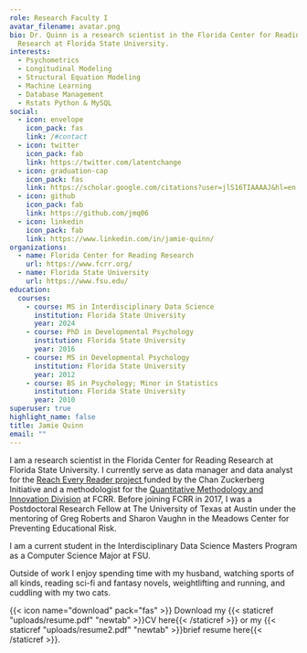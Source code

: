 ```yaml
---
role: Research Faculty I
avatar_filename: avatar.png
bio: Dr. Quinn is a research scientist in the Florida Center for Reading
  Research at Florida State University.
interests:
  - Psychometrics
  - Longitudinal Modeling
  - Structural Equation Modeling
  - Machine Learning
  - Database Management
  - Rstats Python & MySQL
social:
  - icon: envelope
    icon_pack: fas
    link: /#contact
  - icon: twitter
    icon_pack: fab
    link: https://twitter.com/latentchange
  - icon: graduation-cap
    icon_pack: fas
    link: https://scholar.google.com/citations?user=jlS16TIAAAAJ&hl=en
  - icon: github
    icon_pack: fab
    link: https://github.com/jmq06
  - icon: linkedin
    icon_pack: fab
    link: https://www.linkedin.com/in/jamie-quinn/
organizations:
  - name: Florida Center for Reading Research
    url: https://www.fcrr.org/
  - name: Florida State University
    url: https://www.fsu.edu/
education:
  courses:
    - course: MS in Interdisciplinary Data Science
      institution: Florida State University
      year: 2024
    - course: PhD in Developmental Psychology
      institution: Florida State University
      year: 2016
    - course: MS in Developmental Psychology
      institution: Florida State University
      year: 2012
    - course: BS in Psychology; Minor in Statistics
      institution: Florida State University
      year: 2010
superuser: true
highlight_name: false
title: Jamie Quinn
email: ""
---
```

I am a research scientist in the Florida Center for Reading Research at Florida State University. I currently serve as data manager and data analyst for the [Reach Every Reader project ](https://reacheveryreader.gse.harvard.edu/)funded by the Chan Zuckerberg Initiative and a methodologist for the [Quantitative Methodology and Innovation Division](qmi.fsu.edu) at FCRR.  Before joining FCRR in 2017, I was a Postdoctoral Research Fellow at The University of Texas at Austin under the mentoring of Greg Roberts and Sharon Vaughn in the Meadows Center for Preventing Educational Risk. 

I am a current student in the Interdisciplinary Data Science Masters Program as a Computer Science Major at FSU.

Outside of work I enjoy spending time with my husband, watching sports of all kinds, reading sci-fi and fantasy novels, weightlifting and running, and cuddling with my two cats.  

{{< icon name="download" pack="fas" >}} Download my {{< staticref "uploads/resume.pdf" "newtab" >}}CV here{{< /staticref >}} or my {{< staticref "uploads/resume2.pdf" "newtab" >}}brief resume here{{< /staticref >}}.